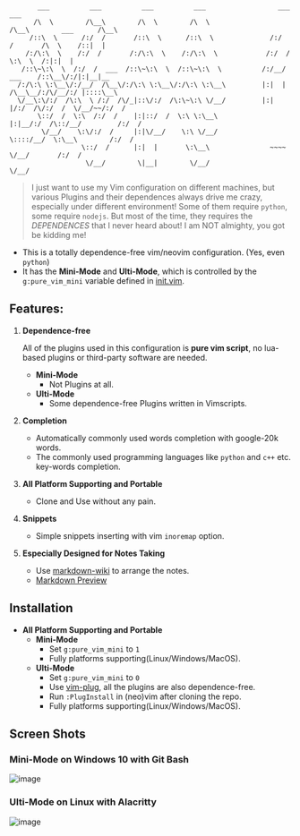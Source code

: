 ```

       ___          ___          ___          ___                  ___                   ___
      /\  \        /\__\        /\  \        /\  \                /\__\        ___      /\__\
     /::\  \      /:/  /       /::\  \      /::\  \              /:/  /       /\  \    /::|  |
    /:/\:\  \    /:/  /       /:/\:\  \    /:/\:\  \            /:/  /        \:\  \  /:|:|  |
   /::\~\:\  \  /:/  /  ___  /::\~\:\  \  /::\~\:\  \          /:/__/  ___    /::\__\/:/|:|__|__
  /:/\:\ \:\__\/:/__/  /\__\/:/\:\ \:\__\/:/\:\ \:\__\         |:|  | /\__\__/:/\/__/:/ |::::\__\
  \/__\:\/:/  /\:\  \ /:/  /\/_|::\/:/  /\:\~\:\ \/__/         |:|  |/:/  /\/:/  /  \/__/~~/:/  /
       \::/  /  \:\  /:/  /    |:|::/  /  \:\ \:\__\           |:|__/:/  /\::/__/         /:/  /
        \/__/    \:\/:/  /     |:|\/__/    \:\ \/__/            \::::/__/  \:\__\        /:/  /
                  \::/  /      |:|  |       \:\__\               ~~~~       \/__/       /:/  /
                   \/__/        \|__|        \/__/                                      \/__/
```

> I just want to use my Vim configuration on different machines, but various
> Plugins and their dependences always drive me crazy, especially under different
> environment! Some of them require `python`, some require `nodejs`. 
> But most of the time, they requires the *DEPENDENCES* that I never heard about!
> I am NOT almighty, you got be kidding me!

- This is a totally dependence-free vim/neovim configuration. (Yes, even `python`)
- It has the **Mini-Mode** and **Ulti-Mode**, which is controlled by the 
 `g:pure_vim_mini` variable defined in [init.vim](./init.vim).

## Features:

1. **Dependence-free**

    All of the plugins used in this configuration  is **pure vim script**,
    no lua-based plugins or third-party software are needed.

    - **Mini-Mode**
        - Not Plugins at all.
    - **Ulti-Mode**
        - Some dependence-free Plugins written in Vimscripts.

2. **Completion**
    - Automatically commonly used words completion with google-20k words.
    - The commonly used programming languages like `python` and `c++` etc.
    key-words completion.

3. **All Platform Supporting and Portable**
    - Clone and Use without any pain.

4. **Snippets**
    - Simple snippets inserting with vim `inoremap` option.

5. **Especially Designed for Notes Taking**
    - Use [markdown-wiki](https://github.com/mmai/vim-markdown-wiki)
    to arrange the notes.
    - [Markdown Preview](https://github.com/iamcco/markdown-preview.nvim)

## Installation

- **All Platform Supporting and Portable**
    - **Mini-Mode**
        - Set `g:pure_vim_mini` to `1`
        - Fully platforms supporting(Linux/Windows/MacOS).
    - **Ulti-Mode**
        - Set `g:pure_vim_mini` to `0`
        - Use [vim-plug](https://github.com/junegunn/vim-plug), all
        the plugins are also dependence-free.
        - Run `:PlugInstall` in (neo)vim after cloning the repo.
        - Fully platforms supporting(Linux/Windows/MacOS).

## Screen Shots

### Mini-Mode on Windows 10 with Git Bash

![image](./snap2.png)

### Ulti-Mode on Linux with Alacritty

![image](./snap1.png)
